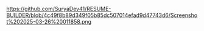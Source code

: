 https://github.com/SuryaDev41/RESUME-BUILDER/blob/4c49f8b89d349f05b85dc507014efad9d47743d6/Screenshot%202025-03-26%20011858.png

